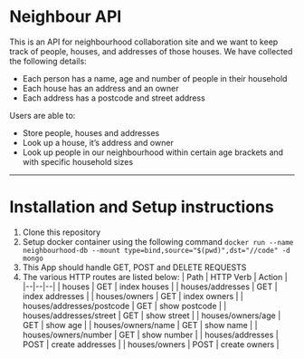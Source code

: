 # Neighbour API
This is an API for neighbourhood collaboration site and we want to keep track of people, houses, and addresses of those houses. 
We have collected the following details:
   - Each person has a name, age and number of people in their household
   - Each house has an address and an owner
   - Each address has a postcode and street address

Users are able to:
   - Store people, houses and addresses
   - Look up a house, it’s address and owner
   - Look up people in our neighbourhood within certain age brackets and with specific household sizes

***
# Installation and Setup instructions
1. Clone this repository
2. Setup docker container using the following command
```docker run --name neighbourhood-db --mount type=bind,source="$(pwd)",dst="//code" -d mongo```
3. This App should handle GET, POST and DELETE REQUESTS
4. The various HTTP routes are listed below:
| Path | HTTP Verb | Action |
|--|--|--|
| houses | GET | index houses |
| houses/addresses | GET | index addresses |
| houses/owners | GET | index owners |
| houses/addresses/postcode | GET | show postcode |
| houses/addresses/street | GET | show street |
| houses/owners/age | GET | show age |
| houses/owners/name | GET | show name |
| houses/owners/number | GET | show number |
| houses/addresses | POST | create addresses |
| houses/owners | POST | create owners |
